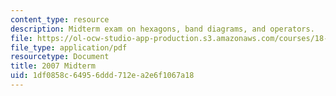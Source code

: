```yaml
---
content_type: resource
description: Midterm exam on hexagons, band diagrams, and operators.
file: https://ol-ocw-studio-app-production.s3.amazonaws.com/courses/18-369-mathematical-methods-in-nanophotonics-spring-2008/1df0858c64956ddd712ea2e6f1067a18_midterm_07.pdf
file_type: application/pdf
resourcetype: Document
title: 2007 Midterm
uid: 1df0858c-6495-6ddd-712e-a2e6f1067a18
---
```


